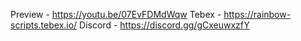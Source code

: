 Preview - https://youtu.be/07EvFDMdWqw
Tebex - https://rainbow-scripts.tebex.io/
Discord - https://discord.gg/gCxeuwxzfY
